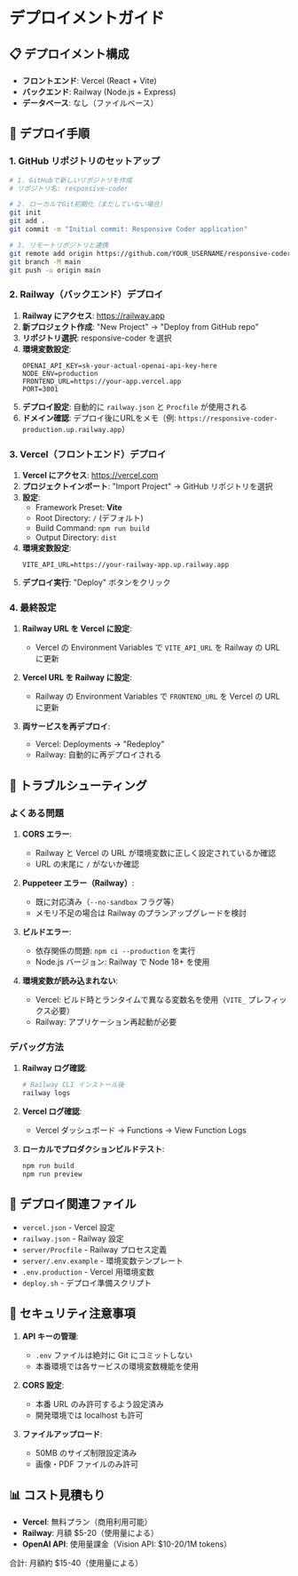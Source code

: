 # デプロイメントガイド

## 📋 デプロイメント構成

- **フロントエンド**: Vercel (React + Vite)
- **バックエンド**: Railway (Node.js + Express)
- **データベース**: なし（ファイルベース）

## 🚀 デプロイ手順

### 1. GitHub リポジトリのセットアップ

```bash
# 1. GitHubで新しいリポジトリを作成
# リポジトリ名: responsive-coder

# 2. ローカルでGit初期化（まだしていない場合）
git init
git add .
git commit -m "Initial commit: Responsive Coder application"

# 3. リモートリポジトリと連携
git remote add origin https://github.com/YOUR_USERNAME/responsive-coder.git
git branch -M main
git push -u origin main
```

### 2. Railway（バックエンド）デプロイ

1. **Railway にアクセス**: https://railway.app
2. **新プロジェクト作成**: "New Project" → "Deploy from GitHub repo"
3. **リポジトリ選択**: responsive-coder を選択
4. **環境変数設定**:
   ```
   OPENAI_API_KEY=sk-your-actual-openai-api-key-here
   NODE_ENV=production
   FRONTEND_URL=https://your-app.vercel.app
   PORT=3001
   ```
5. **デプロイ設定**: 自動的に `railway.json` と `Procfile` が使用される
6. **ドメイン確認**: デプロイ後にURLをメモ（例: `https://responsive-coder-production.up.railway.app`）

### 3. Vercel（フロントエンド）デプロイ

1. **Vercel にアクセス**: https://vercel.com
2. **プロジェクトインポート**: "Import Project" → GitHub リポジトリを選択
3. **設定**:
   - Framework Preset: **Vite**
   - Root Directory: `/` (デフォルト)
   - Build Command: `npm run build`
   - Output Directory: `dist`
4. **環境変数設定**:
   ```
   VITE_API_URL=https://your-railway-app.up.railway.app
   ```
5. **デプロイ実行**: "Deploy" ボタンをクリック

### 4. 最終設定

1. **Railway URL を Vercel に設定**:
   - Vercel の Environment Variables で `VITE_API_URL` を Railway の URL に更新
   
2. **Vercel URL を Railway に設定**:
   - Railway の Environment Variables で `FRONTEND_URL` を Vercel の URL に更新

3. **両サービスを再デプロイ**:
   - Vercel: Deployments → "Redeploy"
   - Railway: 自動的に再デプロイされる

## 🔧 トラブルシューティング

### よくある問題

1. **CORS エラー**:
   - Railway と Vercel の URL が環境変数に正しく設定されているか確認
   - URL の末尾に `/` がないか確認

2. **Puppeteer エラー（Railway）**:
   - 既に対応済み（`--no-sandbox` フラグ等）
   - メモリ不足の場合は Railway のプランアップグレードを検討

3. **ビルドエラー**:
   - 依存関係の問題: `npm ci --production` を実行
   - Node.js バージョン: Railway で Node 18+ を使用

4. **環境変数が読み込まれない**:
   - Vercel: ビルド時とランタイムで異なる変数名を使用（`VITE_` プレフィックス必要）
   - Railway: アプリケーション再起動が必要

### デバッグ方法

1. **Railway ログ確認**:
   ```bash
   # Railway CLI インストール後
   railway logs
   ```

2. **Vercel ログ確認**:
   - Vercel ダッシュボード → Functions → View Function Logs

3. **ローカルでプロダクションビルドテスト**:
   ```bash
   npm run build
   npm run preview
   ```

## 📁 デプロイ関連ファイル

- `vercel.json` - Vercel 設定
- `railway.json` - Railway 設定  
- `server/Procfile` - Railway プロセス定義
- `server/.env.example` - 環境変数テンプレート
- `.env.production` - Vercel 用環境変数
- `deploy.sh` - デプロイ準備スクリプト

## 🔐 セキュリティ注意事項

1. **API キーの管理**:
   - `.env` ファイルは絶対に Git にコミットしない
   - 本番環境では各サービスの環境変数機能を使用

2. **CORS 設定**:
   - 本番 URL のみ許可するよう設定済み
   - 開発環境では localhost も許可

3. **ファイルアップロード**:
   - 50MB のサイズ制限設定済み
   - 画像・PDF ファイルのみ許可

## 📊 コスト見積もり

- **Vercel**: 無料プラン（商用利用可能）
- **Railway**: 月額 $5-20（使用量による）
- **OpenAI API**: 使用量課金（Vision API: $10-20/1M tokens）

合計: 月額約 $15-40（使用量による）